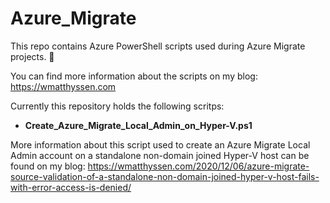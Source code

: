 # Azure_Migrate
This repo contains Azure PowerShell scripts used during Azure Migrate projects. 🚀

You can find more information about the scripts on my blog: https://wmatthyssen.com

Currently this repository holds the following scritps:

- **Create_Azure_Migrate_Local_Admin_on_Hyper-V.ps1**

More information about this script used to create an Azure Migrate Local Admin account on a standalone non-domain joined Hyper-V host can be found on my blog: https://wmatthyssen.com/2020/12/06/azure-migrate-source-validation-of-a-standalone-non-domain-joined-hyper-v-host-fails-with-error-access-is-denied/
